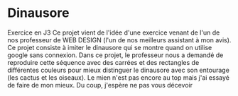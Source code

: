 # Dinausore
Exercice en J3
Ce projet vient de l'idée d'une exercice venant de l'un de nos professeur de WEB DESIGN (l'un de nos meilleurs assistant à mon avis).
Ce projet consiste à imiter le dinausore qui se montre quand on utilise google sans connexion.
Dans ce projet, le professeur nous a demandé de reproduire cette séquence avec des carrées et des rectangles de différentes couleurs pour mieux distinguer le dinausore avec son entourage (les cactus et les oiseaux).
Le mien n'est pas encore au top mais j'ai essayé de faire de mon mieux. Du coup, j'espère ne pas vous décevoir
